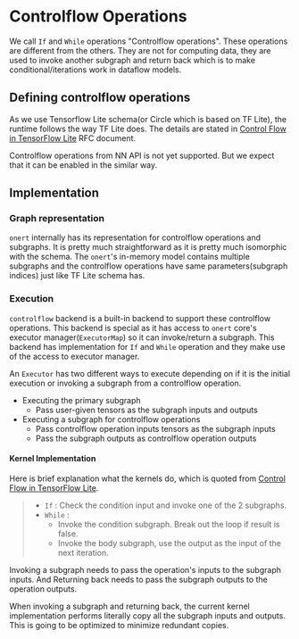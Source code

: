 # Controlflow Operations

We call `If` and `While` operations "Controlflow operations". These operations are different from the others. They are not for computing data, they are used to invoke another subgraph and return back which is to make conditional/iterations work in dataflow models.

## Defining controlflow operations

As we use Tensorflow Lite schema(or Circle which is based on TF Lite), the runtime follows the way TF Lite does. The details are stated in [Control Flow in TensorFlow Lite](https://github.com/tensorflow/community/blob/master/rfcs/20190315-tflite-control-flow.md) RFC document.

Controlflow operations from NN API is not yet supported. But we expect that it can be enabled in the similar way.

## Implementation

### Graph representation

`onert` internally has its representation for controlflow operations and subgraphs. It is pretty much straightforward as it is pretty much isomorphic with the schema. The `onert`'s in-memory model contains multiple subgraphs and the controlflow operations have same parameters(subgraph indices) just like TF Lite schema has.

### Execution

`controlflow` backend is a built-in backend to support these controlflow operations. This backend is special as it has access to `onert` core's executor manager(`ExecutorMap`) so it can invoke/return a subgraph. This backend has implementation for `If` and `While` operation and they make use of the access to executor manager.

An `Executor` has two different ways to execute depending on if it is the initial execution or invoking a subgraph from a controlflow operation.

- Executing the primary subgraph
    - Pass user-given tensors as the subgraph inputs and outputs
- Executing a subgraph for controlflow operations
    - Pass controlflow operation inputs tensors as the subgraph inputs
    - Pass the subgraph outputs as controlflow operation outputs

#### Kernel Implementation

Here is brief explanation what the kernels do, which is quoted from [Control Flow in TensorFlow Lite](https://github.com/tensorflow/community/blob/master/rfcs/20190315-tflite-control-flow.md).

> * `If` : Check the condition input and invoke one of the 2 subgraphs.
> * `While` :
>     * Invoke the condition subgraph. Break out the loop if result is false.
>     * Invoke the body subgraph, use the output as the input of the next iteration.

Invoking a subgraph needs to pass the operation's inputs to the subgraph inputs. And Returning back needs to pass the subgraph outputs to the operation outputs.

When invoking a subgraph and returning back, the current kernel implementation performs literally copy all the subgraph inputs and outputs. This is going to be optimized to minimize redundant copies.
